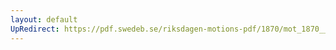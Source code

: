 ```yaml
---
layout: default
UpRedirect: https://pdf.swedeb.se/riksdagen-motions-pdf/1870/mot_1870__ak__00136/mot_1870__ak__00136_002.pdf
---
```

